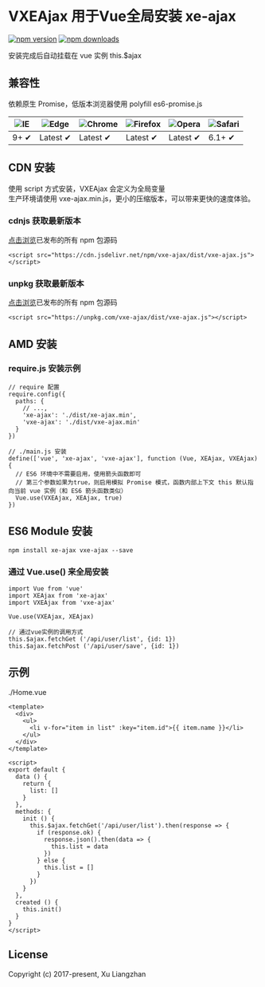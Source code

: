 # VXEAjax 用于Vue全局安装 xe-ajax

[![npm version](https://img.shields.io/npm/v/vxe-ajax.svg?style=flat-square)](https://www.npmjs.org/package/vxe-ajax)
[![npm downloads](https://img.shields.io/npm/dm/vxe-ajax.svg?style=flat-square)](http://npm-stat.com/charts.html?package=vxe-ajax)

安装完成后自动挂载在 vue 实例 this.$ajax

## 兼容性
依赖原生 Promise，低版本浏览器使用 polyfill es6-promise.js  

![IE](https://raw.github.com/alrra/browser-logos/master/src/archive/internet-explorer_7-8/internet-explorer_7-8_48x48.png) | ![Edge](https://raw.github.com/alrra/browser-logos/master/src/edge/edge_48x48.png) | ![Chrome](https://raw.github.com/alrra/browser-logos/master/src/chrome/chrome_48x48.png) | ![Firefox](https://raw.github.com/alrra/browser-logos/master/src/firefox/firefox_48x48.png) | ![Opera](https://raw.github.com/alrra/browser-logos/master/src/opera/opera_48x48.png) | ![Safari](https://raw.github.com/alrra/browser-logos/master/src/safari/safari_48x48.png)
--- | --- | --- | --- | --- | --- |
9+ ✔ | Latest ✔ | Latest ✔ | Latest ✔ | Latest ✔ | 6.1+ ✔ |

## CDN 安装
使用 script 方式安装，VXEAjax 会定义为全局变量  
生产环境请使用 vxe-ajax.min.js，更小的压缩版本，可以带来更快的速度体验。
### cdnjs 获取最新版本
[点击浏览](https://cdn.jsdelivr.net/npm/vxe-ajax/)已发布的所有 npm 包源码
``` shell
<script src="https://cdn.jsdelivr.net/npm/vxe-ajax/dist/vxe-ajax.js"></script>
```
### unpkg 获取最新版本
[点击浏览](https://unpkg.com/vxe-ajax/)已发布的所有 npm 包源码
``` shell
<script src="https://unpkg.com/vxe-ajax/dist/vxe-ajax.js"></script>
```

## AMD 安装
### require.js 安装示例
``` shell
// require 配置
require.config({
  paths: {
    // ...,
    'xe-ajax': './dist/xe-ajax.min',
    'vxe-ajax': './dist/vxe-ajax.min'
  }
})

// ./main.js 安装
define(['vue', 'xe-ajax', 'vxe-ajax'], function (Vue, XEAjax, VXEAjax) {
  // ES6 环境中不需要启用，使用箭头函数即可
  // 第三个参数如果为true，则启用模拟 Promise 模式，函数内部上下文 this 默认指向当前 vue 实例（和 ES6 箭头函数类似）
  Vue.use(VXEAjax, XEAjax, true)
})
```

## ES6 Module 安装
``` shell
npm install xe-ajax vxe-ajax --save
```

### 通过 Vue.use() 来全局安装
``` shell
import Vue from 'vue'
import XEAjax from 'xe-ajax'
import VXEAjax from 'vxe-ajax'

Vue.use(VXEAjax, XEAjax)

// 通过vue实例的调用方式
this.$ajax.fetchGet ('/api/user/list', {id: 1})
this.$ajax.fetchPost ('/api/user/save', {id: 1})
```

## 示例
./Home.vue
``` shell
<template>
  <div>
    <ul>
      <li v-for="item in list" :key="item.id">{{ item.name }}</li>
    </ul>
  </div>
</template>

<script>
export default {
  data () {
    return {
      list: []
    }
  },
  methods: {
    init () {
      this.$ajax.fetchGet('/api/user/list').then(response => {
        if (response.ok) {
          response.json().then(data => {
            this.list = data
          })
        } else {
          this.list = []
        }
      })
    }
  },
  created () {
    this.init()
  }
}
</script>
```

## License
Copyright (c) 2017-present, Xu Liangzhan